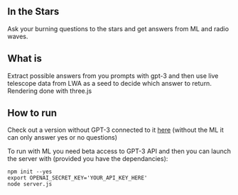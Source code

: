 ## In the Stars

Ask your burning questions to the stars and get answers from ML and radio waves.

## What is

Extract possible answers from you prompts with gpt-3 and then use live telescope data from LWA as a seed to decide which answer to return. Rendering done with three.js

## How to run

Check out a version without GPT-3 connected to it  [here](http://inthestars.tech/) (without the ML it can only answer yes or no questions)

To run with ML you need beta access to GPT-3 API and then you can launch the server with (provided you have the dependancies):

```
npm init --yes
export OPENAI_SECRET_KEY='YOUR_API_KEY_HERE'
node server.js
```
